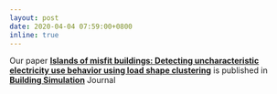 ```yaml
---
layout: post
date: 2020-04-04 07:59:00+0800
inline: true
---
```


Our paper [**Islands of misfit buildings: Detecting uncharacteristic electricity use behavior using load shape clustering**](https://link.springer.com/article/10.1007%2Fs12273-020-0626-1) is published in [**Building Simulation**](https://www.springer.com/journal/12273) Journal

